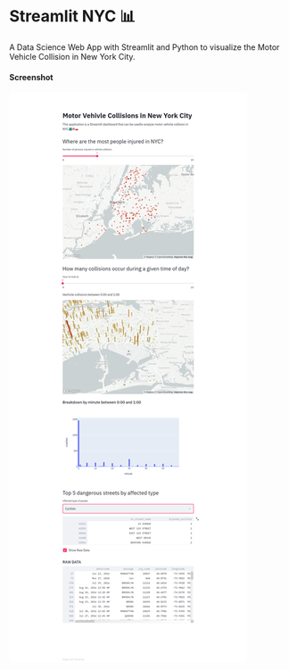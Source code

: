 # Streamlit NYC :bar_chart:
A Data Science Web App with Streamlit and Python to visualize the Motor Vehicle Collision in New York City. 

#### Screenshot
![](https://raw.githubusercontent.com/anilkaundal/streamlit-nyc/master/screenshot/app_screenshot.png)

